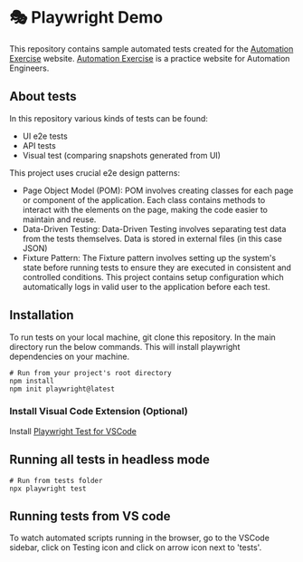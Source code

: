 # 🎭 Playwright Demo

This repository contains sample automated tests created for the [Automation Exercise](https://automationexercise.com) website.
[Automation Exercise](https://automationexercise.com) is a practice website for Automation Engineers.

## About tests
In this repository various kinds of tests can be found:
- UI e2e tests
- API tests
- Visual test (comparing snapshots generated from UI)

This project uses crucial e2e design patterns:
- Page Object Model (POM): POM involves creating classes for each page or component of the application. Each class contains methods to interact with the elements on the page, making the code easier to maintain and reuse.
- Data-Driven Testing: Data-Driven Testing involves separating test data from the tests themselves. Data is stored in external files (in this case JSON)
- Fixture Pattern: The Fixture pattern involves setting up the system's state before running tests to ensure they are executed in consistent and controlled conditions. This project contains setup configuration which automatically logs in valid user to the application before each test.

## Installation
To run tests on your local machine, git clone this repository. In the main directory run the below commands. This will install playwright dependencies on your machine.

```Shell
# Run from your project's root directory
npm install
npm init playwright@latest
```
### Install Visual Code Extension (Optional)
Install [Playwright Test for VSCode](https://marketplace.visualstudio.com/items?itemName=ms-playwright.playwright)

## Running all tests in headless mode
```Shell
# Run from tests folder
npx playwright test
```
## Running tests from VS code 
To watch automated scripts running in the browser, go to the VSCode sidebar, click on Testing icon and click on arrow icon next to 'tests'.
